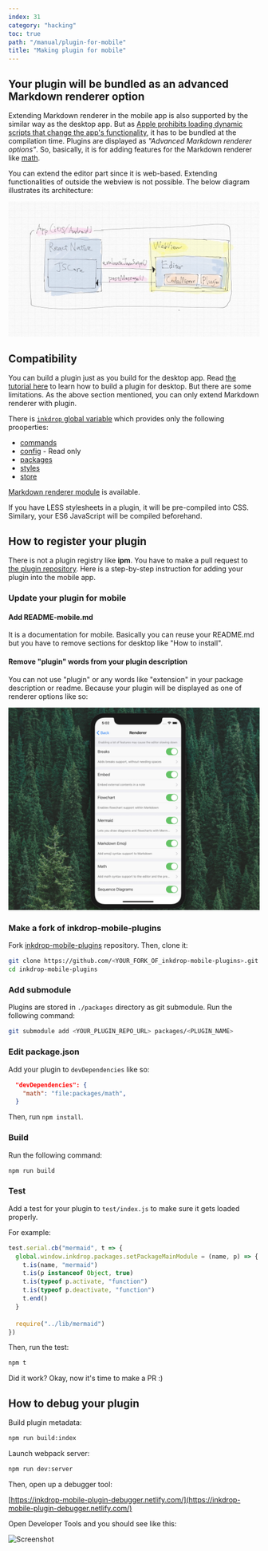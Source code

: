 ```yaml
---
index: 31
category: "hacking"
toc: true
path: "/manual/plugin-for-mobile"
title: "Making plugin for mobile"
---
```


## Your plugin will be bundled as an advanced Markdown renderer option

Extending Markdown renderer in the mobile app is also supported by the similar way as the desktop app.
But as [Apple prohibits loading dynamic scripts that change the app's functionality](https://blog.inkdrop.info/a-promising-idea-towards-supporting-plugins-for-ios-app-5f7803715be7), it has to be bundled at the compilation time.
Plugins are displayed as _"Advanced Markdown renderer options"_.
So, basically, it is for adding features for the Markdown renderer like [math](https://github.com/inkdropapp/inkdrop-math).

You can extend the editor part since it is web-based.
Extending functionalities of outside the webview is not possible.
The below diagram illustrates its architecture:

![architecture](./plugin-for-mobile_architecture.png)

## Compatibility

You can build a plugin just as you build for the desktop app.
Read [the tutorial here](/manual/plugin-word-count) to learn how to build a plugin for desktop.
But there are some limitations.
As the above section mentioned, you can only extend Markdown renderer with plugin.

There is [`inkdrop` global variable](/reference/environment) which provides only the following prooperties:

- [commands](/reference/command-registry)
- [config](/reference/config) - Read only
- [packages](/reference/package-manager)
- [styles](/reference/style-manager)
- [store](/reference/store)

[Markdown renderer module](/reference/markdown-renderer) is available.

If you have LESS stylesheets in a plugin, it will be pre-compiled into CSS.
Similary, your ES6 JavaScript will be compiled beforehand.

## How to register your plugin

There is not a plugin registry like **ipm**.
You have to make a pull request to [the plugin repository](https://github.com/inkdropapp/inkdrop-mobile-plugins).
Here is a step-by-step instruction for adding your plugin into the mobile app.

### Update your plugin for mobile

#### Add README-mobile.md

It is a documentation for mobile.
Basically you can reuse your README.md but you have to remove sections for desktop like "How to install".

#### Remove "plugin" words from your plugin description

You can not use "plugin" or any words like "extension" in your package description or readme.
Because your plugin will be displayed as one of renderer options like so:

![Advanced markdown renderer options](./extend-inkdrop-with-plugins_mobile.png)

### Make a fork of inkdrop-mobile-plugins

Fork [inkdrop-mobile-plugins](https://github.com/inkdropapp/inkdrop-mobile-plugins) repository.
Then, clone it:

```sh
git clone https://github.com/<YOUR_FORK_OF_inkdrop-mobile-plugins>.git
cd inkdrop-mobile-plugins
```

### Add submodule

Plugins are stored in `./packages` directory as git submodule.
Run the following command:

```sh
git submodule add <YOUR_PLUGIN_REPO_URL> packages/<PLUGIN_NAME>
```

### Edit package.json

Add your plugin to `devDependencies` like so:

```json
  "devDependencies": {
    "math": "file:packages/math",
  }
```

Then, run `npm install`.

### Build

Run the following command:

```sh
npm run build
```

### Test

Add a test for your plugin to `test/index.js` to make sure it gets loaded properly.

For example:

```js
test.serial.cb("mermaid", t => {
  global.window.inkdrop.packages.setPackageMainModule = (name, p) => {
    t.is(name, "mermaid")
    t.is(p instanceof Object, true)
    t.is(typeof p.activate, "function")
    t.is(typeof p.deactivate, "function")
    t.end()
  }

  require("../lib/mermaid")
})
```

Then, run the test:

```sh
npm t
```

Did it work? Okay, now it's time to make a PR :)

## How to debug your plugin

Build plugin metadata:

```sh
npm run build:index
```

Launch webpack server:

```sh
npm run dev:server
```

Then, open up a debugger tool:

[https://inkdrop-mobile-plugin-debugger.netlify.com/](https://inkdrop-mobile-plugin-debugger.netlify.com/)

Open Developer Tools and you should see like this:

![Screenshot](https://github.com/inkdropapp/inkdrop-mobile-plugins/blob/master/docs/debugger-tool-ss.png?raw=true)
